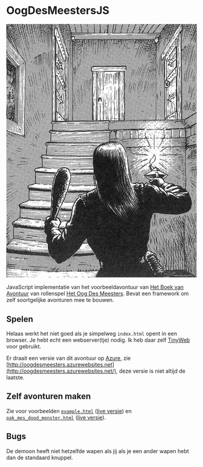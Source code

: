 # OogDesMeestersJS

![Start van het avontuur](https://github.com/samegens/oogdesmeestersjs/blob/master/img/par1_trap.png?raw=true)

JavaScript implementatie van het voorbeeldavontuur van [Het Boek van Avontuur](https://hetoogdesmeesters.files.wordpress.com/2017/11/odm10-boekvanavontuur_odm.pdf) van rollenspel [Het Oog Des Meesters](https://nl.wikipedia.org/wiki/Het_Oog_des_Meesters). 
Bevat een framework om zelf soortgelijke avonturen mee te bouwen.

## Spelen

Helaas werkt het niet goed als je simpelweg `index.html` opent in een browser. Je hebt echt een webserver(tje) nodig. 
Ik heb daar zelf [TinyWeb](https://www.ritlabs.com/en/products/tinyweb/) voor gebruikt. 

Er draait een versie van dit avontuur op [Azure](https://azure.microsoft.com/), zie [http://oogdesmeesters.azurewebsites.net](http://oogdesmeesters.azurewebsites.net/), deze versie is niet altijd de laatste.

## Zelf avonturen maken

Zie voor voorbeelden [`example.html`](https://github.com/samegens/oogdesmeestersjs/blob/master/example.html) ([live versie](http://oogdesmeesters.azurewebsites.net/example.html)) en [`pak_mes_dood_monster.html`](https://github.com/samegens/oogdesmeestersjs/blob/master/pak_mes_dood_monster.html) ([live versie](http://oogdesmeesters.azurewebsites.net/pak_mes_dood_monster.html)).

## Bugs

De demoon heeft niet hetzelfde wapen als jij als je een ander wapen hebt dan de standaard knuppel.
